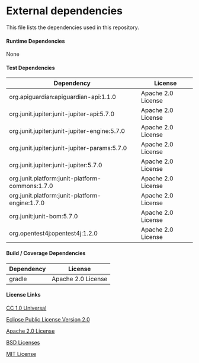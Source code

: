 # External dependencies

This file lists the dependencies used in this repository.

#### Runtime Dependencies

None

#### Test Dependencies

| Dependency                                      | License                                 |
|-------------------------------------------------|-----------------------------------------|
| org.apiguardian:apiguardian-api:1.1.0           | Apache 2.0 License                      |
| org.junit.jupiter:junit-jupiter-api:5.7.0       | Apache 2.0 License                      |
| org.junit.jupiter:junit-jupiter-engine:5.7.0    | Apache 2.0 License                      |
| org.junit.jupiter:junit-jupiter-params:5.7.0    | Apache 2.0 License                      |
| org.junit.jupiter:junit-jupiter:5.7.0           | Apache 2.0 License                      |
| org.junit.platform:junit-platform-commons:1.7.0 | Apache 2.0 License                      |
| org.junit.platform:junit-platform-engine:1.7.0  | Apache 2.0 License                      |
| org.junit:junit-bom:5.7.0                       | Apache 2.0 License                      |
| org.opentest4j:opentest4j:1.2.0                 | Apache 2.0 License                      |

#### Build / Coverage Dependencies

| Dependency                         | License                                 |
|------------------------------------|-----------------------------------------|
| gradle                             | Apache 2.0 License                      |

#### License Links

[CC 1.0 Universal](https://creativecommons.org/publicdomain/zero/1.0/)

[Eclipse Public License Version 2.0 ](http://www.eclipse.org/legal/epl-v20.html)

[Apache 2.0 License](https://www.apache.org/licenses/LICENSE-2.0.html)

[BSD Licenses](https://en.wikipedia.org/wiki/BSD_licenses)

[MIT License](https://en.wikipedia.org/wiki/MIT_License)
